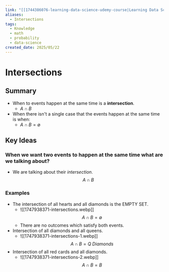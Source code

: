 ```yaml
---
link: "[[1744386076-learning-data-science-udemy-course|Learning Data Science Udemy Course]]"
aliases:
  - Intersections
tags:
  - Knowledge
  - math
  - probability
  - data-science
created_date: 2025/05/22
---
```

# Intersections
## Summary
- When to events happen at the same time is a **intersection**.
	- $A\cap B$
- When there isn't a single case that the events happen at the same time is when:
	- $A\cap B = \emptyset$
## Key Ideas
### When we want two events to happen at the same time what are we talking about?
- We are talking about their *intersection*.
$$A \cap B$$
### Examples
- The intersection of all hearts and all diamonds is the EMPTY SET.
	- ![[1747938371-intersections.webp]]
$$A \cap B = \emptyset$$
	- There are no outcomes which satisfy both events.
- Intersection of all diamonds and all queens.
	- ![[1747938371-intersections-1.webp]]
$$A \cap B = Q\ Diamonds$$
- Intersection of all red cards and all diamonds.
	- ![[1747938371-intersections-2.webp]]
$$
A \cap B = B
$$